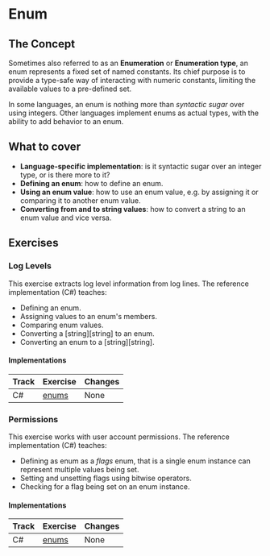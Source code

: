 # Enum

## The Concept

Sometimes also referred to as an **Enumeration** or **Enumeration type**, an enum represents a fixed set of named constants. Its chief purpose is to provide a type-safe way of interacting with numeric constants, limiting the available values to a pre-defined set.

In some languages, an enum is nothing more than _syntactic sugar_ over using integers. Other languages implement enums as actual types, with the ability to add behavior to an enum.

## What to cover

- **Language-specific implementation**: is it syntactic sugar over an integer type, or is there more to it?
- **Defining an enum**: how to define an enum.
- **Using an enum value**: how to use an enum value, e.g. by assigning it or comparing it to another enum value.
- **Converting from and to string values**: how to convert a string to an enum value and vice versa.

## Exercises

### Log Levels

This exercise extracts log level information from log lines. The reference implementation (C#) teaches:

- Defining an enum.
- Assigning values to an enum's members.
- Comparing enum values.
- Converting a [string][string] to an enum.
- Converting an enum to a [string][string].

#### Implementations

| Track | Exercise                       | Changes |
| ----- | ------------------------------ | ------- |
| C#    | [enums][implementation-csharp] | None    |

### Permissions

This exercise works with user account permissions. The reference implementation (C#) teaches:

- Defining as enum as a _flags_ enum, that is a single enum instance can represent multiple values being set.
- Setting and unsetting flags using bitwise operators.
- Checking for a flag being set on an enum instance.

#### Implementations

| Track | Exercise                                | Changes |
| ----- | --------------------------------------- | ------- |
| C#    | [enums][implementation-csharp-advanced] | None    |

[type-integer]: ./integer.md
[type-string]: ./string.md
[implementation-csharp]: ../../languages/csharp/exercises/concept/enums/.docs/introduction.md
[implementation-csharp-advanced]: ../../languages/csharp/exercises/concept/flag-enums/.docs/introduction.md
